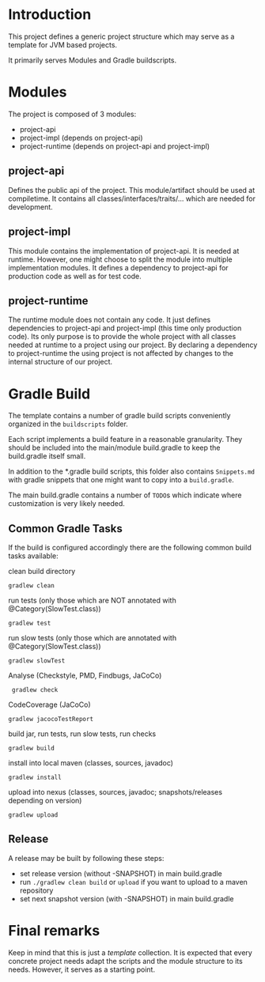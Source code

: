 Introduction
============
This project defines a generic project structure which may serve as a template for JVM based projects.

It primarily serves Modules and Gradle buildscripts.

Modules
=======
The project is composed of 3 modules:
* project-api
* project-impl (depends on project-api)
* project-runtime (depends on project-api and project-impl)

project-api
-----------
Defines the public api of the project. This module/artifact should be used at compiletime. It contains all classes/interfaces/traits/... which are needed for development.

project-impl
------------
This module contains the implementation of project-api. It is needed at runtime. However, one might choose to split the module into multiple implementation modules. 
It defines a dependency to project-api for production code as well as for test code.

project-runtime
---------------
The runtime module does not contain any code. It just defines dependencies to project-api and project-impl (this time only production code).
Its only purpose is to provide the whole project with all classes needed at runtime to a project using our project. By declaring a dependency to project-runtime the using project is not affected by changes to the internal structure of our project.

Gradle Build
============
The template contains a number of gradle build scripts conveniently organized in the `buildscripts` folder.

Each script implements a build feature in a reasonable granularity. They should be included into the main/module build.gradle to keep the build.gradle itself small.

In addition to the *.gradle build scripts, this folder also contains `Snippets.md` with gradle snippets that one might want to copy into a `build.gradle`.

The main build.gradle contains a number of `TODO`s which indicate where customization is very likely needed.

Common Gradle Tasks
-------------------
If the build is configured accordingly there are the following common build tasks available:

clean build directory

    gradlew clean

run tests (only those which are NOT annotated with @Category(SlowTest.class))

	gradlew test

run slow tests (only those which are annotated with @Category(SlowTest.class))

	gradlew slowTest

Analyse (Checkstyle, PMD, Findbugs, JaCoCo)

     gradlew check

CodeCoverage (JaCoCo)

	gradlew jacocoTestReport

build jar, run tests, run slow tests, run checks

	gradlew build

install into local maven (classes, sources, javadoc)

	gradlew install

upload into nexus (classes, sources, javadoc; snapshots/releases depending on version)
 
	gradlew upload
 	
Release
-------
A release may be built by following these steps:
 
* set release version (without -SNAPSHOT) in main build.gradle 
* run `./gradlew clean build` or `upload` if you want to upload to a maven repository 
* set next snapshot version (with -SNAPSHOT) in main build.gradle

Final remarks
=============
Keep in mind that this is just a _template_ collection. It is expected that every concrete project needs adapt the scripts and the module structure to its needs. However, it serves as a starting point.
